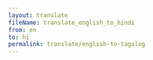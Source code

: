 ```yaml
--- 
layout: translate 
fileName: translate_english_to_hindi 
from: en
to: hi 
permalink: translate/english-to-tagalog
---
```

